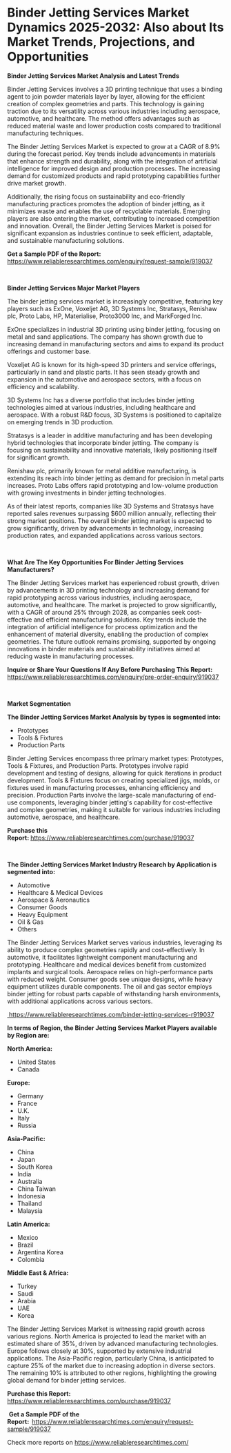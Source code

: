 <p><h1>Binder Jetting Services Market Dynamics 2025-2032: Also about Its Market Trends, Projections, and Opportunities</h1></p><p><strong>Binder Jetting Services Market Analysis and Latest Trends</strong></p>
<p><p>Binder Jetting Services involves a 3D printing technique that uses a binding agent to join powder materials layer by layer, allowing for the efficient creation of complex geometries and parts. This technology is gaining traction due to its versatility across various industries including aerospace, automotive, and healthcare. The method offers advantages such as reduced material waste and lower production costs compared to traditional manufacturing techniques.</p><p>The Binder Jetting Services Market is expected to grow at a CAGR of 8.9% during the forecast period. Key trends include advancements in materials that enhance strength and durability, along with the integration of artificial intelligence for improved design and production processes. The increasing demand for customized products and rapid prototyping capabilities further drive market growth. </p><p>Additionally, the rising focus on sustainability and eco-friendly manufacturing practices promotes the adoption of binder jetting, as it minimizes waste and enables the use of recyclable materials. Emerging players are also entering the market, contributing to increased competition and innovation. Overall, the Binder Jetting Services Market is poised for significant expansion as industries continue to seek efficient, adaptable, and sustainable manufacturing solutions.</p></p>
<p><strong>Get a Sample PDF of the Report:&nbsp;</strong> <a href="https://www.reliableresearchtimes.com/enquiry/request-sample/919037?utm_campaign=2221&utm_medium=2&utm_source=Github&utm_content=ia&utm_term=07032025&utm_id=binder-jetting-services">https://www.reliableresearchtimes.com/enquiry/request-sample/919037</a></p>
<p>&nbsp;</p>
<p><strong>Binder Jetting Services Major Market Players</strong></p>
<p><p>The binder jetting services market is increasingly competitive, featuring key players such as ExOne, Voxeljet AG, 3D Systems Inc, Stratasys, Renishaw plc, Proto Labs, HP, Materialise, Proto3000 Inc, and MarkForged Inc. </p><p>ExOne specializes in industrial 3D printing using binder jetting, focusing on metal and sand applications. The company has shown growth due to increasing demand in manufacturing sectors and aims to expand its product offerings and customer base.</p><p>Voxeljet AG is known for its high-speed 3D printers and service offerings, particularly in sand and plastic parts. It has seen steady growth and expansion in the automotive and aerospace sectors, with a focus on efficiency and scalability.</p><p>3D Systems Inc has a diverse portfolio that includes binder jetting technologies aimed at various industries, including healthcare and aerospace. With a robust R&D focus, 3D Systems is positioned to capitalize on emerging trends in 3D production.</p><p>Stratasys is a leader in additive manufacturing and has been developing hybrid technologies that incorporate binder jetting. The company is focusing on sustainability and innovative materials, likely positioning itself for significant growth.</p><p>Renishaw plc, primarily known for metal additive manufacturing, is extending its reach into binder jetting as demand for precision in metal parts increases. Proto Labs offers rapid prototyping and low-volume production with growing investments in binder jetting technologies. </p><p>As of their latest reports, companies like 3D Systems and Stratasys have reported sales revenues surpassing $600 million annually, reflecting their strong market positions. The overall binder jetting market is expected to grow significantly, driven by advancements in technology, increasing production rates, and expanded applications across various sectors.</p></p>
<p>&nbsp;</p>
<p><strong>What Are The Key Opportunities For Binder Jetting Services Manufacturers?</strong></p>
<p><p>The Binder Jetting Services market has experienced robust growth, driven by advancements in 3D printing technology and increasing demand for rapid prototyping across various industries, including aerospace, automotive, and healthcare. The market is projected to grow significantly, with a CAGR of around 25% through 2028, as companies seek cost-effective and efficient manufacturing solutions. Key trends include the integration of artificial intelligence for process optimization and the enhancement of material diversity, enabling the production of complex geometries. The future outlook remains promising, supported by ongoing innovations in binder materials and sustainability initiatives aimed at reducing waste in manufacturing processes.</p></p>
<p><strong>Inquire or Share Your Questions If Any Before Purchasing This Report:</strong> <a href="https://www.reliableresearchtimes.com/enquiry/pre-order-enquiry/919037?utm_campaign=2221&utm_medium=2&utm_source=Github&utm_content=ia&utm_term=07032025&utm_id=binder-jetting-services">https://www.reliableresearchtimes.com/enquiry/pre-order-enquiry/919037</a></p>
<p>&nbsp;</p>
<p><strong>Market Segmentation</strong></p>
<p><strong>The Binder Jetting Services Market Analysis by types is segmented into:</strong></p>
<p><ul><li>Prototypes</li><li>Tools & Fixtures</li><li>Production Parts</li></ul></p>
<p><p>Binder Jetting Services encompass three primary market types: Prototypes, Tools & Fixtures, and Production Parts. Prototypes involve rapid development and testing of designs, allowing for quick iterations in product development. Tools & Fixtures focus on creating specialized jigs, molds, or fixtures used in manufacturing processes, enhancing efficiency and precision. Production Parts involve the large-scale manufacturing of end-use components, leveraging binder jetting's capability for cost-effective and complex geometries, making it suitable for various industries including automotive, aerospace, and healthcare.</p></p>
<p><strong>Purchase this Report:&nbsp;</strong><a href="https://www.reliableresearchtimes.com/purchase/919037?utm_campaign=2221&utm_medium=2&utm_source=Github&utm_content=ia&utm_term=07032025&utm_id=binder-jetting-services">https://www.reliableresearchtimes.com/purchase/919037</a></p>
<p>&nbsp;</p>
<p><strong>The Binder Jetting Services Market Industry Research by Application is segmented into:</strong></p>
<p><ul><li>Automotive</li><li>Healthcare & Medical Devices</li><li>Aerospace & Aeronautics</li><li>Consumer Goods</li><li>Heavy Equipment</li><li>Oil & Gas</li><li>Others</li></ul></p>
<p><p>The Binder Jetting Services Market serves various industries, leveraging its ability to produce complex geometries rapidly and cost-effectively. In automotive, it facilitates lightweight component manufacturing and prototyping. Healthcare and medical devices benefit from customized implants and surgical tools. Aerospace relies on high-performance parts with reduced weight. Consumer goods see unique designs, while heavy equipment utilizes durable components. The oil and gas sector employs binder jetting for robust parts capable of withstanding harsh environments, with additional applications across various sectors.</p></p>
<p><a href="https://www.reliableresearchtimes.com/binder-jetting-services-r919037?utm_campaign=2221&utm_medium=2&utm_source=Github&utm_content=ia&utm_term=07032025&utm_id=binder-jetting-services">&nbsp;https://www.reliableresearchtimes.com/binder-jetting-services-r919037</a></p>
<p><strong>In terms of Region, the Binder Jetting Services Market Players available by Region are:</strong></p>
<p>
    <p> <strong> North America: </strong>
        <ul>
            <li>United States</li>
            <li>Canada</li>
        </ul>
        </p> 
    <p> <strong> Europe: </strong>
        <ul>
            <li>Germany</li>
            <li>France</li>
            <li>U.K.</li>
            <li>Italy</li>
            <li>Russia</li>
        </ul>
        </p> 
    <p> <strong> Asia-Pacific: </strong>
        <ul>
            <li>China</li>
            <li>Japan</li>
            <li>South Korea</li>
            <li>India</li>
            <li>Australia</li>
            <li>China Taiwan</li>
            <li>Indonesia</li>
            <li>Thailand</li>
            <li>Malaysia</li>
        </ul>
        </p> 
    <p> <strong> Latin America: </strong>
        <ul>
            <li>Mexico</li>
            <li>Brazil</li>
            <li>Argentina Korea</li>
            <li>Colombia</li>
        </ul>
        </p> 
    <p> <strong> Middle East & Africa: </strong>
        <ul>
            <li>Turkey</li>
            <li>Saudi</li>
            <li>Arabia</li>
            <li>UAE</li>
            <li>Korea</li>
        </ul>
    </p>
    </p>
<p><p>The Binder Jetting Services Market is witnessing rapid growth across various regions. North America is projected to lead the market with an estimated share of 35%, driven by advanced manufacturing technologies. Europe follows closely at 30%, supported by extensive industrial applications. The Asia-Pacific region, particularly China, is anticipated to capture 25% of the market due to increasing adoption in diverse sectors. The remaining 10% is attributed to other regions, highlighting the growing global demand for binder jetting services.</p></p>
<p><strong>Purchase this Report: </strong><a href="https://www.reliableresearchtimes.com/purchase/919037?utm_campaign=2221&utm_medium=2&utm_source=Github&utm_content=ia&utm_term=07032025&utm_id=binder-jetting-services">https://www.reliableresearchtimes.com/purchase/919037</a></p>
<p>&nbsp;<strong>Get a Sample PDF of the Report:&nbsp;&nbsp;</strong><a href="https://www.reliableresearchtimes.com/enquiry/request-sample/919037?utm_campaign=2221&utm_medium=2&utm_source=Github&utm_content=ia&utm_term=07032025&utm_id=binder-jetting-services">https://www.reliableresearchtimes.com/enquiry/request-sample/919037</a></p>
<p><strong></strong></p>
<p>Check more reports on <a href="https://www.reliableresearchtimes.com/?utm_campaign=2221&utm_medium=2&utm_source=Github&utm_content=ia&utm_term=07032025&utm_id=binder-jetting-services">https://www.reliableresearchtimes.com/</a></p>